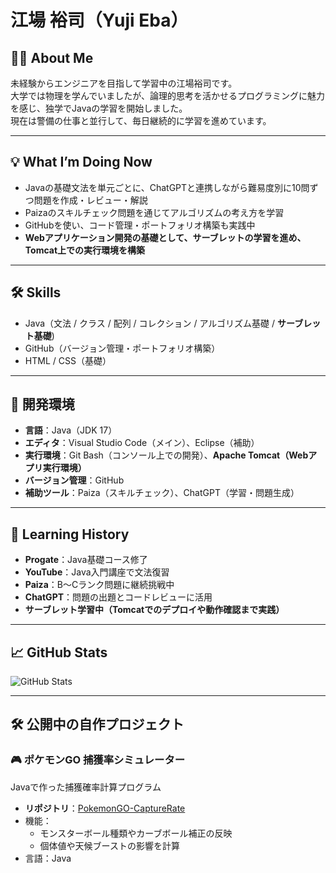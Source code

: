 # 江場 裕司（Yuji Eba）

## 🧑‍💻 About Me
未経験からエンジニアを目指して学習中の江場裕司です。  
大学では物理を学んでいましたが、論理的思考を活かせるプログラミングに魅力を感じ、独学でJavaの学習を開始しました。  
現在は警備の仕事と並行して、毎日継続的に学習を進めています。

---

## 💡 What I’m Doing Now
- Javaの基礎文法を単元ごとに、ChatGPTと連携しながら難易度別に10問ずつ問題を作成・レビュー・解説
- Paizaのスキルチェック問題を通じてアルゴリズムの考え方を学習
- GitHubを使い、コード管理・ポートフォリオ構築も実践中
- **Webアプリケーション開発の基礎として、サーブレットの学習を進め、Tomcat上での実行環境を構築**

---

## 🛠 Skills
- Java（文法 / クラス / 配列 / コレクション / アルゴリズム基礎 / **サーブレット基礎**)
- GitHub（バージョン管理・ポートフォリオ構築）
- HTML / CSS（基礎）

---

## 🔧 開発環境
- **言語**：Java（JDK 17）
- **エディタ**：Visual Studio Code（メイン）、Eclipse（補助）
- **実行環境**：Git Bash（コンソール上での開発）、**Apache Tomcat（Webアプリ実行環境）**
- **バージョン管理**：GitHub
- **補助ツール**：Paiza（スキルチェック）、ChatGPT（学習・問題生成）

---

## 📘 Learning History
- **Progate**：Java基礎コース修了
- **YouTube**：Java入門講座で文法復習
- **Paiza**：B〜Cランク問題に継続挑戦中
- **ChatGPT**：問題の出題とコードレビューに活用
- **サーブレット学習中（Tomcatでのデプロイや動作確認まで実践）**
---


## 📈 GitHub Stats
![GitHub Stats](https://github-readme-stats.vercel.app/api?username=yuji421&show_icons=true&theme=tokyonight)

---

## 🛠️ 公開中の自作プロジェクト 

### 🎮 ポケモンGO 捕獲率シミュレーター
Javaで作った捕獲確率計算プログラム  
- **リポジトリ**：[PokemonGO-CaptureRate](https://github.com/yuji421/pokemononGo_catchRate_java)
- 機能：
  - モンスターボール種類やカーブボール補正の反映
  - 個体値や天候ブーストの影響を計算
- 言語：Java
